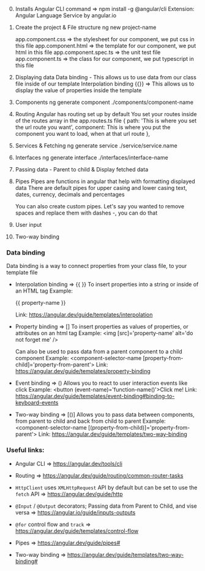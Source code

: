 0. Installs
    Angular CLI command => npm install -g @angular/cli
    Extension: Angular Language Service by angular.io


1. Create the project & File structure
    ng new project-name

    app.component.css => the stylesheet for our component, we put css in this file
    app.component.html => the template for our component, we put html in this file
    app.component.spec.ts => the unit test file
    app.component.ts => the class for our component, we put typescript in this file


2. Displaying data
    Data binding - This allows us to use data from our class file inside of our template
        Interpolation binding {{}} => This allows us to display the value of properties inside the template


3. Components
    ng generate component ./components/component-name

4. Routing
    Angular has routing set up by default
    You set your routes inside of the routes array in the app.routes.ts file
        { 
            path: 'This is where you set the url route you want', 
            component: This is where you put the component you want to load, when at that url route 
        },

5. Services & Fetching
    ng generate service ./service/service.name

6. Interfaces
    ng generate interface ./interfaces/interface-name

7. Passing data - Parent to child & Display fetched data


8. Pipes 
    Pipes are functions in angular that help with formatting displayed data
    There are default pipes for upper casing and lower casing text, dates, currency, decimals and percentages
    
    You can also create custom pipes. Let's say you wanted to remove spaces and replace them with dashes -,
    you can do that


9. User input
10. Two-way binding


### Data binding
Data binding is a way to connect properties from your class file, to your template file

+ Interpolation binding => {{ }}
    To insert properties into a string or inside of an HTML tag
    Example: <p>{{ property-name }}</p>
    Link: https://angular.dev/guide/templates/interpolation

+ Property binding => []
    To insert properties as values of properties, or attributes on an html tag
    Example: <img [src]='property-name' alt='do not forget me' />

    Can also be used to pass data from a parent component to a child component
    Example: <component-selector-name [property-from-child]='property-from-parent'></component-selector-name>
    Link: https://angular.dev/guide/templates/property-binding

+ Event binding => ()
    Allows you to react to user interaction events like click
    Example: <button (event-name)='function-name()'>Click me!</button>
    Link: https://angular.dev/guide/templates/event-binding#binding-to-keyboard-events

+ Two-way binding => [()]
    Allows you to pass data between components, from parent to child and back from child to parent
    Example: <component-selector-name [(property-from-child)]='property-from-parent'></component-selector-name>
    Link: https://angular.dev/guide/templates/two-way-binding



### Useful links:

+ Angular CLI ⇒ https://angular.dev/tools/cli

+ Routing ⇒ https://angular.dev/guide/routing/common-router-tasks

+ `HttpClient` uses `XMLHttpRequest` API by default but can be set to use the `fetch` API ⇒ https://angular.dev/guide/http

+ `@Input` / `@Output` decorators; Passing data from Parent to Child, and vise versa  ⇒ https://angular.io/guide/inputs-outputs

+ `@for` control flow and `track` => https://angular.dev/guide/templates/control-flow

+ Pipes ⇒ https://angular.dev/guide/pipes#

+ Two-way binding ⇒ https://angular.dev/guide/templates/two-way-binding#